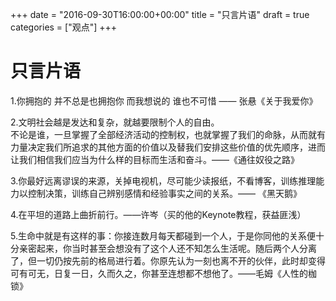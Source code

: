 +++
date = "2016-09-30T16:00:00+00:00"
title = "只言片语"
draft = true
categories = ["观点"]
+++
# 只言片语
1.你拥抱的 并不总是也拥抱你 而我想说的 谁也不可惜 —— 张悬《关于我爱你》 

2.文明社会越是发达和复杂，就越要限制个人的自由。  
不论是谁，一旦掌握了全部经济活动的控制权，也就掌握了我们的命脉，从而就有力量决定我们所追求的其他方面的价值以及替我们安排这些价值的优先顺序，进而让我们相信我们应当为什么样的目标而生活和奋斗。——《通往奴役之路》  

3.你最好远离谬误的来源，关掉电视机，尽可能少读报纸，不看博客，训练推理能力以控制决策，训练自己辨别感情和经验事实之间的关系。—— 《黑天鹅》

4.在平坦的道路上曲折前行。——许岑（买的他的Keynote教程，获益匪浅）

5.生命中就是有这样的事：你接连数月每天都碰到一个人，于是你同他的关系便十分亲密起来，你当时甚至会想没有了这个人还不知怎么生活呢。随后两个人分离了，但一切仍按先前的格局进行着。你原先认为一刻也离不开的伙伴，此时却变得可有可无，日复一日，久而久之，你甚至连想都不想他了。——毛姆《人性的枷锁》